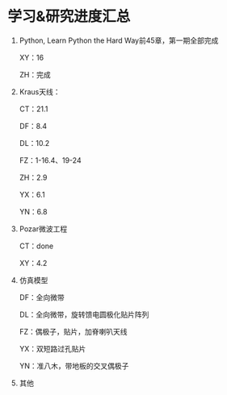 # 学习&研究进度汇总

1. Python, Learn Python the Hard Way前45章，第一期全部完成

   XY：16

   ZH：完成

2. Kraus天线：

   CT：21.1

   DF：8.4

   DL：10.2

   FZ：1-16.4、19-24

   ZH：2.9

   YX：6.1

   YN：6.8

3. Pozar微波工程

   CT：done

   XY：4.2

4. 仿真模型

   DF：全向微带

   DL：全向微带，旋转馈电圆极化贴片阵列

   FZ：偶极子，贴片，加脊喇叭天线

   YX：双短路过孔贴片

   YN：准八木，带地板的交叉偶极子

5. 其他

